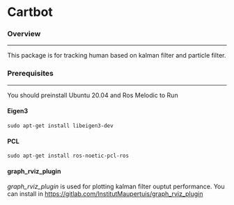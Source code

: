 # Cartbot 

### Overview

------

This package  is for tracking human based on kalman filter and particle filter. 

### Prerequisites

------

You should preinstall Ubuntu 20.04 and Ros Melodic to Run

#### Eigen3

```
sudo apt-get install libeigen3-dev
```

#### PCL

```
sudo apt-get install ros-noetic-pcl-ros
```

#### graph_rviz_plugin

*graph_rviz_plugin* is used for plotting kalman filter ouptut performance. You can install in https://gitlab.com/InstitutMaupertuis/graph_rviz_plugin



 

